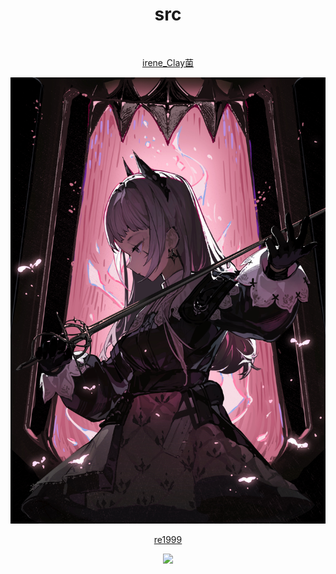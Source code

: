 <div align="center">

# src

<br />

[irene_Clay菌](https://t.bilibili.com/653675515455995922)

<img src="irene_Clay菌.jpg" />

<br />

[re1999](https://re1999.bluepoch.com/en/home/detail.html#wallpaper)

<img src="re1999.png" />

<br />

<div />
